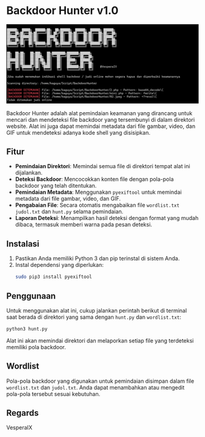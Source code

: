 # Backdoor Hunter v1.0

<div align="center">
<img src="https://raw.githubusercontent.com/VesperaIX/BackdoorHunter/refs/heads/main/hi.png">
</div>

Backdoor Hunter adalah alat pemindaian keamanan yang dirancang untuk mencari dan mendeteksi file backdoor yang tersembunyi di dalam direktori website. Alat ini juga dapat memindai metadata dari file gambar, video, dan GIF untuk mendeteksi adanya kode shell yang disisipkan.

## Fitur

- **Pemindaian Direktori**: Memindai semua file di direktori tempat alat ini dijalankan.
- **Deteksi Backdoor**: Mencocokkan konten file dengan pola-pola backdoor yang telah ditentukan.
- **Pemindaian Metadata**: Menggunakan `pyexiftool` untuk memindai metadata dari file gambar, video, dan GIF.
- **Pengabaian File**: Secara otomatis mengabaikan file `wordlist.txt`  `judol.txt` dan `hunt.py` selama pemindaian.
- **Laporan Deteksi**: Menampilkan hasil deteksi dengan format yang mudah dibaca, termasuk memberi warna pada pesan deteksi.

## Instalasi

1. Pastikan Anda memiliki Python 3 dan pip terinstal di sistem Anda.
2. Instal dependensi yang diperlukan:
   ```bash
   sudo pip3 install pyexiftool
   ```

## Penggunaan

Untuk menggunakan alat ini, cukup jalankan perintah berikut di terminal saat berada di direktori yang sama dengan `hunt.py` dan `wordlist.txt`:

```bash
python3 hunt.py
```

Alat ini akan memindai direktori dan melaporkan setiap file yang terdeteksi memiliki pola backdoor.

## Wordlist

Pola-pola backdoor yang digunakan untuk pemindaian disimpan dalam file `wordlist.txt` dan `judol.txt`. Anda dapat menambahkan atau mengedit pola-pola tersebut sesuai kebutuhan.

## Regards

VesperaIX
